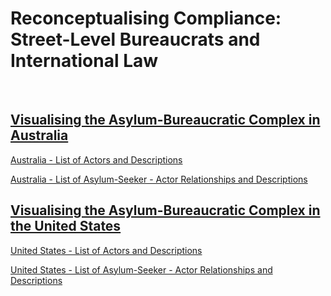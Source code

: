 <html>
<body>
  <h1>Reconceptualising Compliance: Street-Level Bureaucrats and International Law</h1>
  <br>
<h2><a href="https://reginajefferies.github.io/social-network-visualisations/australia-network">Visualising the Asylum-Bureaucratic Complex in Australia</a></h2>
<p><a href="https://reginajefferies.github.io/Appendix_4_Australia_Alter_Descriptions.pdf">Australia - List of Actors and Descriptions</a></p>
<p><a href="https://reginajefferies.github.io/Appendix_5_Australia_Ego-Alter_Links_Descriptions.pdf">Australia - List of Asylum-Seeker - Actor Relationships and Descriptions</a></p>
<h2><a href="https://reginajefferies.github.io/social-network-visualisations/us-network">Visualising the Asylum-Bureaucratic Complex in the United States</a></h2>
<p><a href="https://reginajefferies.github.io/Appendix_7_US_Alter_Descriptions.pdf">United States - List of Actors and Descriptions</a></p>
<p><a href="https://reginajefferies.github.io/Appendix_8_US_Ego-Alter_Links_Descriptions.pdf">United States - List of Asylum-Seeker - Actor Relationships and Descriptions</a></p>
</body>
</html>
